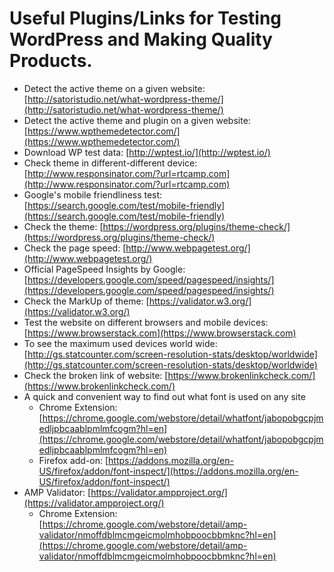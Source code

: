 # Useful Plugins/Links for Testing WordPress and Making Quality Products.

* Detect the active theme on a given website: [http://satoristudio.net/what-wordpress-theme/](http://satoristudio.net/what-wordpress-theme/)
* Detect the active theme and plugin on a given website: [https://www.wpthemedetector.com/](https://www.wpthemedetector.com/)
* Download WP test data: [http://wptest.io/](http://wptest.io/)
* Check theme in different-different device: [http://www.responsinator.com/?url=rtcamp.com](http://www.responsinator.com/?url=rtcamp.com)
* Google's mobile friendliness test: [https://search.google.com/test/mobile-friendly](https://search.google.com/test/mobile-friendly)
* Check the theme: [https://wordpress.org/plugins/theme-check/](https://wordpress.org/plugins/theme-check/)
* Check the page speed: [http://www.webpagetest.org/](http://www.webpagetest.org/)
* Official PageSpeed Insights by Google: [https://developers.google.com/speed/pagespeed/insights/](https://developers.google.com/speed/pagespeed/insights/)
* Check the MarkUp of theme: [https://validator.w3.org/](https://validator.w3.org/)
* Test the website on different browsers and mobile devices: [https://www.browserstack.com](https://www.browserstack.com)
* To see the maximum used devices world wide: [http://gs.statcounter.com/screen-resolution-stats/desktop/worldwide](http://gs.statcounter.com/screen-resolution-stats/desktop/worldwide)
* Check the broken link of website: [https://www.brokenlinkcheck.com/](https://www.brokenlinkcheck.com/)
* A quick and convenient way to find out what font is used on any site
  * Chrome Extension: [https://chrome.google.com/webstore/detail/whatfont/jabopobgcpjmedljpbcaablpmlmfcogm?hl=en](https://chrome.google.com/webstore/detail/whatfont/jabopobgcpjmedljpbcaablpmlmfcogm?hl=en)
  * Firefox add-on: [https://addons.mozilla.org/en-US/firefox/addon/font-inspect/](https://addons.mozilla.org/en-US/firefox/addon/font-inspect/)
* AMP Validator: [https://validator.ampproject.org/](https://validator.ampproject.org/)
  * Chrome Extension: [https://chrome.google.com/webstore/detail/amp-validator/nmoffdblmcmgeicmolmhobpoocbbmknc?hl=en](https://chrome.google.com/webstore/detail/amp-validator/nmoffdblmcmgeicmolmhobpoocbbmknc?hl=en)



